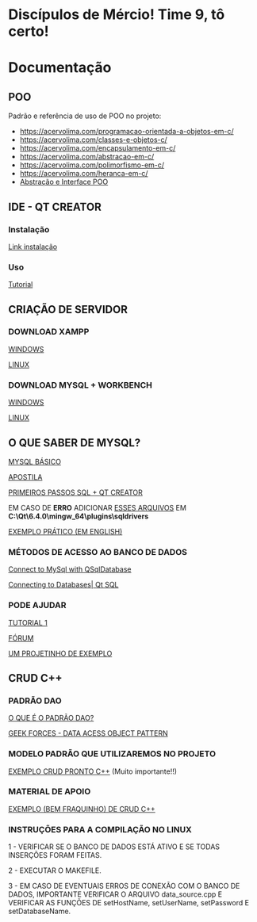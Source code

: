 # Discípulos de Mércio! Time 9, tô certo!

# Documentação
## POO
Padrão e referência de uso de POO no projeto:

- https://acervolima.com/programacao-orientada-a-objetos-em-c/
- https://acervolima.com/classes-e-objetos-c/
- https://acervolima.com/encapsulamento-em-c/
- https://acervolima.com/abstracao-em-c/
- https://acervolima.com/polimorfismo-em-c/
- https://acervolima.com/heranca-em-c/
- [Abstração e Interface POO](https://youtu.be/H7ys8uvw_ik)




## IDE - QT CREATOR

### Instalação
 [Link instalação](https://youtu.be/QQDGb4AkY4c?list=PLx4x_zx8csUhzAyii9-cY-IJwo00p_5AC)
 ### Uso
 [Tutorial]( https://www.youtube.com/watch?v=n71zD8QZXmY&list=PLx4x_zx8csUhzAyii9-cY-IJwo00p_5AC&index=2)
 

## CRIAÇÃO DE SERVIDOR
### DOWNLOAD XAMPP

[WINDOWS](https://youtu.be/6Ids59fjRhw)

[LINUX](https://youtu.be/SL1pnztnm68)

### DOWNLOAD MYSQL + WORKBENCH

[WINDOWS](https://youtu.be/zpssr3u1EO8)

[LINUX](https://www.edivaldobrito.com.br/como-instalar-o-instalar-mysql-workbench-no-ubuntu-e-derivados/)


## O QUE SABER DE MYSQL?

[MYSQL BÁSICO](https://youtu.be/XQkf-6Yl3WM)

[APOSTILA](http://www.univasf.edu.br/~leonardo.campos/Arquivos/Disciplinas/POO_2007_2/Apostilando_Tutorial_MySQL.pdf)

[PRIMEIROS PASSOS SQL + QT CREATOR](https://youtu.be/yxy0yvZnX1Y)

EM CASO DE **ERRO** ADICIONAR [ESSES ARQUIVOS](https://github.com/thecodemonkey86/qt_mysql_driver/files/9683372/qsqlmysql.dll_Qt_SQL_driver_6.4.0_MinGW_11.2.0_64-bit.zip)
EM 
**C:\Qt\6.4.0\mingw_64\plugins\sqldrivers**

[EXEMPLO PRÁTICO (EM ENGLISH)](
https://www.youtube.com/watch?v=DEuiURx3tYY) 

### MÉTODOS DE ACESSO AO BANCO DE DADOS
[Connect to MySql with QSqlDatabase](http://www.java2s.com/Code/Cpp/Qt/ConnecttoMySqlwithQSqlDatabaseanddoselectupdateinsertanddelete.htm)

[Connecting to Databases| Qt SQL](https://doc.qt.io/qt-6/sql-connecting.html)

### PODE AJUDAR
[TUTORIAL 1](https://youtu.be/_u7TcjIDNzw)

[FÓRUM](https://forum.qt.io/topic/86164/connection-to-a-mysql-database-with-qt-creator-on-windows)

[UM PROJETINHO DE EXEMPLO](https://github.com/agusk/crud-mysql-cpp/tree/master/src)

## CRUD C++

### PADRÃO DAO
[O QUE É O PADRÃO DAO?](https://youtu.be/vAspH9Xy_Ag)

[GEEK FORCES - DATA ACESS OBJECT PATTERN](https://www.geeksforgeeks.org/data-access-object-pattern/)

### MODELO PADRÃO QUE UTILIZAREMOS NO PROJETO
[EXEMPLO CRUD PRONTO C++](https://desenvolvimentoaberto.org/2014/12/15/dao-data-access-object-pattern-crud-oracle-ibm-db2-mssql-server-mfc-c/)
(Muito importante!!)

### MATERIAL DE APOIO
[EXEMPLO (BEM FRAQUINHO) DE  CRUD C++](https://github.com/heltonricardo/crud-cpp)

### INSTRUÇÕES PARA A COMPILAÇÃO NO LINUX

1 - VERIFICAR SE O BANCO DE DADOS ESTÁ ATIVO E SE TODAS INSERÇÕES FORAM FEITAS.

2 - EXECUTAR O MAKEFILE.

3 - EM CASO DE EVENTUAIS ERROS DE CONEXÃO COM O BANCO DE DADOS, IMPORTANTE VERIFICAR O ARQUIVO data_source.cpp E VERIFICAR AS FUNÇÕES DE setHostName, setUserName, setPassword E setDatabaseName.
